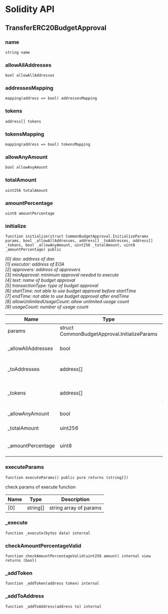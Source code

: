 # Solidity API

## TransferERC20BudgetApproval

### name

```solidity
string name
```

### allowAllAddresses

```solidity
bool allowAllAddresses
```

### addressesMapping

```solidity
mapping(address => bool) addressesMapping
```

### tokens

```solidity
address[] tokens
```

### tokensMapping

```solidity
mapping(address => bool) tokensMapping
```

### allowAnyAmount

```solidity
bool allowAnyAmount
```

### totalAmount

```solidity
uint256 totalAmount
```

### amountPercentage

```solidity
uint8 amountPercentage
```

### initialize

```solidity
function initialize(struct CommonBudgetApproval.InitializeParams params, bool _allowAllAddresses, address[] _toAddresses, address[] _tokens, bool _allowAnyAmount, uint256 _totalAmount, uint8 _amountPercentage) public
```

_[0] dao: address of dao \
     [1] executor: address of EOA \
     [2] approvers: address of approvers \
     [3] minApproval: minimum approval needed to execute \
     [4] text: name of budget approval \
     [5] transactionType: type of budget approval \
     [6] startTime: not able to use budget approval before startTime \
     [7] endTime: not able to use budget approval after endTime \
     [8] allowUnlimitedUsageCount: allow unlimited usage count \
     [9] usageCount: number of usage count_

| Name | Type | Description |
| ---- | ---- | ----------- |
| params | struct CommonBudgetApproval.InitializeParams | see above |
| _allowAllAddresses | bool | allow all receipent address |
| _toAddresses | address[] | allowed address of receipents |
| _tokens | address[] | allowed address of using tokens |
| _allowAnyAmount | bool | allow any amount |
| _totalAmount | uint256 | allowed amount |
| _amountPercentage | uint8 | percentage of allowed amount |

### executeParams

```solidity
function executeParams() public pure returns (string[])
```

check params of execute function

| Name | Type | Description |
| ---- | ---- | ----------- |
| [0] | string[] | string array of params |

### _execute

```solidity
function _execute(bytes data) internal
```

### checkAmountPercentageValid

```solidity
function checkAmountPercentageValid(uint256 amount) internal view returns (bool)
```

### _addToken

```solidity
function _addToken(address token) internal
```

### _addToAddress

```solidity
function _addToAddress(address to) internal
```

